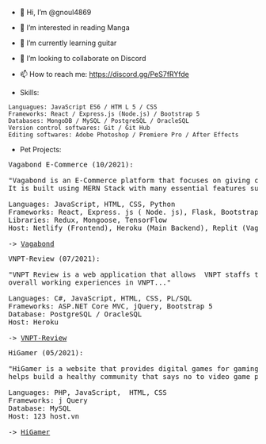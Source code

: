 - 👋 Hi, I’m @gnoul4869
- 👀 I’m interested in reading Manga
- 🌱 I’m currently learning guitar
- 💞️ I’m looking to collaborate on Discord
- 📫 How to reach me: https://discord.gg/PeS7fRYfde

- Skills:
```
Languagues: JavaScript ES6 / HTM L 5 / CSS
Frameworks: React / Express.js (Node.js) / Bootstrap 5
Databases: MongoDB / MySQL / PostgreSQL / OracleSQL
Version control softwares: Git / Git Hub
Editing softwares: Adobe Photoshop / Premiere Pro / After Effects
```

- Pet Projects:
<pre>
Vagabond E-Commerce (10/2021):

"Vagabond is an E-Commerce platform that focuses on giving customers the best experience when shopping online. 
It is built using MERN Stack with many essential features such as Recommendation-System and AI chatbot..."

Languages: JavaScript, HTML, CSS, Python
Frameworks: React, Express. js ( Node. js), Flask, Bootstrap 5 Database: MongoDB
Libraries: Redux, Mongoose, TensorFlow
Host: Netlify (Frontend), Heroku (Main Backend), Replit (Vagabot)

-> <a href="https://vagabond-shop.cf/" target="_blank">Vagabond</a>
</pre>
<pre>
VNPT-Review (07/2021):

"VNPT Review is a web application that allows  VNPT staffs to review their offices in order to improve the 
overall working experiences in VNPT..."

Languages: C#, JavaScript, HTML, CSS, PL/SQL 
Frameworks: ASP.NET Core MVC, jQuery, Bootstrap 5
Database: PostgreSQL / OracleSQL 
Host: Heroku

-> <a href="https://www.vnpt-review.cf/" target="_blank">VNPT-Review</a>
</pre>

<pre>
HiGamer (05/2021):
 
"HiGamer is a website that provides digital games for gaming fans all around Vietnam. By doing so, HiGamer
helps build a healthy community that says no to video game piracy..."

Languages: PHP, JavaScript,  HTML, CSS 
Frameworks: j Query
Database: MySQL 
Host: 123 host.vn

-> <a href="https://www.higamer.cf/" target="_blank">HiGamer</a>
</pre>

<!---
gnoul4869/gnoul4869 is a ✨ special ✨ repository because its `README.md` (this file) appears on your GitHub profile.
You can click the Preview link to take a look at your changes.
--->
